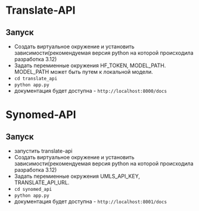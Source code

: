 # Translate-API

## Запуск
- Создать виртуальное окружение и установить зависимости(рекомендуемая версия python на которой происходила разработка 3.12)
- Задать перемиенные окружения HF_TOKEN, MODEL_PATH. MODEL_PATH может быть путем к локальной модели.
- `cd translate_api`
- `python app.py`
- документация будет доступна - `http://localhost:8000/docs`


# Synomed-API

## Запуск
- запустить translate-api
- Создать виртуальное окружение и установить зависимости(рекомендуемая версия python на которой происходила разработка 3.12)
- Задать перемиенные окружения UMLS_API_KEY, TRANSLATE_API_URL.
- `cd synomed_api`
- `python app.py`
- документация будет доступна - `http://localhost:8001/docs`
